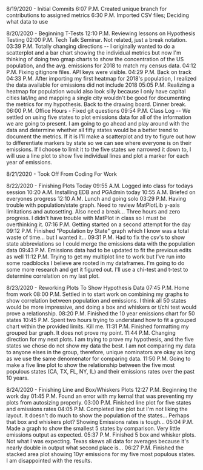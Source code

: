 8/19/2020 - Initial Commits
6:07 P.M. Created unique branch for contributions to assigned metrics
6:30 P.M. Imported CSV files; Deciding what data to use

8/20/2020 - Beginning T-Tests
12:10 P.M. Reviewing lessons on Hypothesis Testing
02:00 P.M. Tech Talk Seminar. Not related, just a break notation.
03:39 P.M. Totally changing directions -- I originally wanted to do a scatterplot and a bar chart showing the individual metrics but now I'm thinking of doing two gmap charts to show the concentration of the US population, and the avg. emissions for 2018 to match my census data.
04:12 P.M. Fixing gitignore files. API keys were visible.
04:29 P.M. Back on track
04:33 P.M. After importing my first heatmap for 2018's population, I realized the data available for emissions did not include 2018
05:05 P.M. Realizing a heatmap for population would also look silly because I only have capital cities lat/lng and mapping a single city wouldn't be good for documenting the metrics for my hypothesis. Back to the drawing board. Dinner break.
06:00 P.M. Office Hours - Fixed git questions 
09:54 P.M. Class Log -- We settled on using five states to plot emissions data for all of the information we are going to present. I am going to go ahead and play around with the data and determine whether all fifty states would be a better trend to document the metrics. If it is I'll make a scatterplot and try to figure out how to differentiate markers by state so we can see where everyone is on their emissions. If I choose to limit it to the five states we narrowed it down to, I will use a line plot to show five individual lines and plot a marker for each year of emissions.

8/21/2020 - Took Off From Coding For Work

8/22/2020 - Finishing Plots Today
09:55 A.M. Logged into class for todays session
10:20 A.M. Installing EDB and PGAdmin today
10:55 A.M. Briefed on everyones progress
12:10 A.M. Lunch and going solo
03:29 P.M. Having trouble with population/state graph. Need to review MatPlotLib y-axis limitations and autosetting. Also need a break... Three hours and zero progress. I didn't have trouble with MatPlot in class so I must be overthinking it.
07:16 P.M. Getting started on a second attempt for the day
09:12 P.M. Finished "Population by State" graph which I know was a total waste of time... but I wanted it...
09:31 P.M. Had to fix the csv's to show state abbreviations so I could merge the emissions data with the population data
09:43 P.M. Emissions data had to be updated to fit the previous edits as well
11:12 P.M. Trying to get my multiplot line to work but I've run into some roadblocks I believe are rooted in my dataframes. I'm going to do some more research and get it figured out. I'll use a chi-test and t-test to determine correlation on my last plot.

8/23/2020 - Reworking Plots To Show Hypothesis Data
07:45 P.M. Home from work 
08:00 P.M. Settled in to start work on combining my graphs to show correlation between population and emissions. I think all 50 states would be more impressive, and doing a box and whiskers or t/chi test would prove a relationship.
08:20 P.M. Finished the 10 year emissions chart for 50 states
10:45 P.M. Spent two hours trying to understand how to fit a grouped chart within the provided limits. Kill me. 
11:31 P.M. Finished formatting my grouped bar graph. It does not prove my point. 
11:44 P.M. Changing direction for my next plots. I am trying to prove my hypothesis, and the five states we chose do not show my data the best. I am not comparing my data to anyone elses in the group, therefore, unique nominators are okay as long as we use the same denomenator for comparing data. 
11:50 P.M. Going to make a five line plot to show the relationship between the five most populous states (CA, TX, FL, NY, IL) and their emissions rates over the past 10 years.

8/24/2020 - Finishing Line and Box/Whiskers Plots
12:27 P.M. Beginning the work day
01:45 P.M. Found an error with my kernal that was preventing my plots from autosizing properly. 
03:00 P.M. Finished line plot for five states and emissions rates
04:05 P.M. Completed line plot but I'm not liking the layout. It doesn't do much to show the population of the states... Perhaps that box and whiskers plot? Showing Emissions rates is tough...
05:04 P.M. Made a graph to show the smallest 5 states by comparison. Very little emissions output as expected.
05:37 P.M. Finished 5 box and whisker plots. Not what I was expecting. Texas skews all data for averages because it's nearly double in output what second place is...
06:27 P.M. Finished the stacked area plot showing 10yr emissions for my five most populous states. I am disappointed with the results.